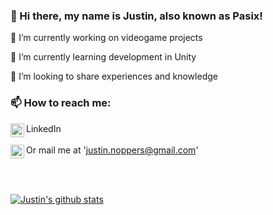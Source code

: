 ### 👋 Hi there, my name is Justin, also known as Pasix!

🔭 I’m currently working on videogame projects

🌱 I’m currently learning development in Unity

👯 I’m looking to share experiences and knowledge

### 📫 How to reach me: 
LinkedIn
[<img align="left" alt="LinkedIn" width="22px" src="https://cdn.jsdelivr.net/npm/simple-icons@v3/icons/linkedin.svg" />][linkedin] <br><br>
Or mail me at 'justin.noppers@gmail.com'
<img align="left" alt="Mail" width="22px" src="https://cdn.jsdelivr.net/npm/simple-icons@v3/icons/gmail.svg" /> 

<br>
<br>

[![Justin's github stats](https://github-readme-stats.vercel.app/api?username=JNoppers&count_private=true)](https://github.com/anuraghazra/github-readme-stats)

[linkedin]: https://www.linkedin.com/in/justinnoppers/
